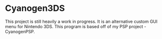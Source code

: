 # Cyanogen3DS
This project is still heavily a work in progress. It is an alternative custom GUI menu for Nintendo 3DS. This program is based off of my PSP project - CyanogenPSP.

